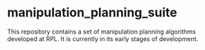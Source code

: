 # manipulation_planning_suite
This repository contains a set of manipulation planning algorithms developed at RPL. 
It is currently in its early stages of development. 
